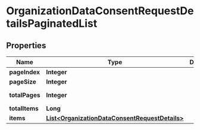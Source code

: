 

# OrganizationDataConsentRequestDetailsPaginatedList


## Properties

| Name | Type | Description | Notes |
|------------ | ------------- | ------------- | -------------|
|**pageIndex** | **Integer** |  |  [optional] |
|**pageSize** | **Integer** |  |  [optional] |
|**totalPages** | **Integer** |  |  [optional] [readonly] |
|**totalItems** | **Long** |  |  [optional] |
|**items** | [**List&lt;OrganizationDataConsentRequestDetails&gt;**](OrganizationDataConsentRequestDetails.md) |  |  [optional] |



